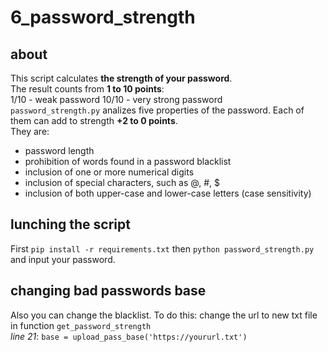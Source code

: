 # 6_password_strength 
## about
This script calculates **the strength of your password**.   
The result counts from __1 to 10 points__:  
1/10 - weak password
10/10 - very strong password   
`password_strength.py` analizes  five properties of the password. Each of them can add to strength  __+2 to 0 points__.   
They are: 
* password length
* prohibition of words found in a password blacklist
* inclusion of one or more numerical digits
* inclusion of special characters, such as @, #, $
* inclusion of both upper-case and lower-case letters (case sensitivity)    
## lunching the script  
First `pip install -r requirements.txt` then `python password_strength.py` and input your password.  
## changing bad passwords base  
Also you can change the blacklist.  To do this: 
  change the url to new txt file in function `get_password_strength`  
*line 21*: `base = upload_pass_base('https://yoururl.txt')`
